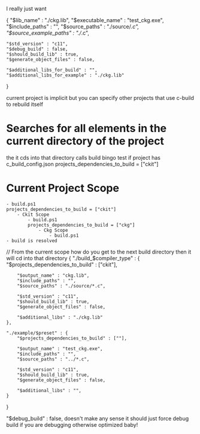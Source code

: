 I really just want 


{
    "$lib_name" : "./ckg.lib",
    "$executable_name" : "test_ckg.exe",
    "$include_paths" : "",
    "$source_paths" : "./source/*.c",
    "$source_example_paths" : "./*.c",

    "$std_version" : "c11",
    "$debug_build" : false,
    "$should_build_lib" : true,
    "$generate_object_files" : false,

    "$additional_libs_for_build" : "",
    "$additional_libs_for_example" : "./ckg.lib"
}

current project is implicit but you can specify other projects that use c-build to rebuild itself

# Searches for all elements in the current directory of the project
the it cds into that directory calls build bingo
test if project has c_build_config.json
projects_dependencies_to_build = ["ckit"]




# Current Project Scope
    - build.ps1
    projects_dependencies_to_build = ["ckit"]
        - Ckit Scope
            - build.ps1
            projects_dependencies_to_build = ["ckg"]
                - Ckg Scope
                    - build.ps1
    - build is resolved


// From the current scope how do you get to the next build directory then it will cd into that directory
{
    "./build_$compiler_type" : {
        "$projects_dependencies_to_build" : ["ckit"],

        "$output_name" : "ckg.lib",
        "$include_paths" : "",
        "$source_paths" : "./source/*.c",

        "$std_version" : "c11",
        "$should_build_lib" : true,
        "$generate_object_files" : false,

        "$additional_libs" : "./ckg.lib"
    },

    "./example/$preset" : {
        "$projects_dependencies_to_build" : [""],

        "$output_name" : "test_ckg.exe",
        "$include_paths" : "",
        "$source_paths" : "../*.c",

        "$std_version" : "c11",
        "$should_build_lib" : true,
        "$generate_object_files" : false,

        "$additional_libs" : "",
    }
}

"$debug_build" : false,
doesn't make any sense it should just force debug build if you are debugging otherwise optimized baby!